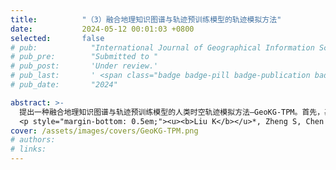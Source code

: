```yaml
---
title:          "（3）融合地理知识图谱与轨迹预训练模型的轨迹模拟方法"
date:           2024-05-12 00:01:03 +0800
selected:       false
# pub:            "International Journal of Geographical Information Science (IJGIS)"
# pub_pre:        "Submitted to "
# pub_post:       'Under review.'
# pub_last:       ' <span class="badge badge-pill badge-publication badge-success">Spotlight</span>'
# pub_date:       "2024"

abstract: >-
  提出一种融合地理知识图谱与轨迹预训练模型的人类时空轨迹模拟方法—GeoKG-TPM。首先，基于大量真实轨迹数据，以掩码方式训练双层Transformer编码器，得到轨迹预训练模型；其次，将有益于轨迹建模的地理信息组织为地理知识图谱并进行表示学习；最后，融合轨迹预训练模型与地理知识图谱嵌入表示，构建基于Transformer解码器的轨迹生成模型。本研究所提出的轨迹模拟模型取得了比基线模型更好的效果，所生成的轨迹数据不但与真实数据具有更相似的时空统计特征，且通过了隐私泄露测试，能够为现实应用提供高质量的合成轨迹数据集。
  <p style="margin-bottom: 0.5em;"><u><b>Liu K</b></u>*, Zheng S, Chen Z, Yang X, Yin L, Deng M, Lu F. GeoKG-TPM: A Trajectory Generation Method by Integrating Geographic Knowledge Graph and Trajectory Pre-training Model [J]. Information Fusion, 2024.（中科院一区SCI，已投稿）</p>
cover: /assets/images/covers/GeoKG-TPM.png
# authors:
# links:
---
```

